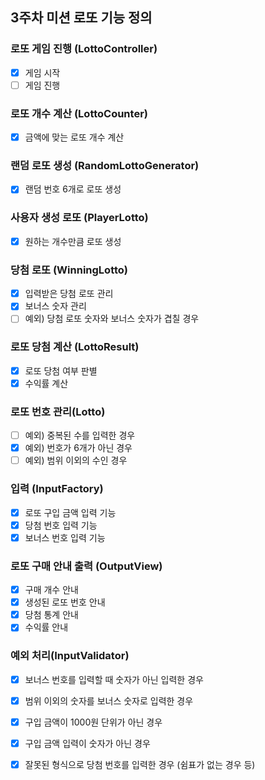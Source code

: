 ## 3주차 미션 로또 기능 정의

### 로또 게임 진행 (LottoController)
- [X] 게임 시작
- [ ] 게임 진행

### 로또 개수 계산 (LottoCounter)
- [x] 금액에 맞는 로또 개수 계산

### 랜덤 로또 생성 (RandomLottoGenerator)
- [x] 랜덤 번호 6개로 로또 생성

### 사용자 생성 로또 (PlayerLotto)
- [x] 원하는 개수만큼 로또 생성

### 당첨 로또 (WinningLotto)
- [x] 입력받은 당첨 로또 관리
- [x] 보너스 숫자 관리
- [ ] 예외) 당첨 로또 숫자와 보너스 숫자가 겹칠 경우

### 로또 당첨 계산 (LottoResult)
- [x] 로또 당첨 여부 판별
- [x] 수익률 계산

### 로또 번호 관리(Lotto)
- [ ] 예외) 중복된 수를 입력한 경우
- [x] 예외) 번호가 6개가 아닌 경우
- [ ] 예외) 범위 이외의 수인 경우

### 입력 (InputFactory)
- [x] 로또 구입 금액 입력 기능
- [x] 당첨 번호 입력 기능
- [x] 보너스 번호 입력 기능

### 로또 구매 안내 출력 (OutputView)
- [x] 구매 개수 안내
- [x] 생성된 로또 번호 안내
- [x] 당첨 통계 안내
- [x] 수익률 안내

### 예외 처리(InputValidator)
- [x] 보너스 번호를 입력할 때 숫자가 아닌 입력한 경우
- [x] 범위 이외의 숫자를 보너스 숫자로 입력한 경우
- [x] 구입 금액이 1000원 단위가 아닌 경우
- [x] 구입 금액 입력이 숫자가 아닌 경우
- [x] 잘못된 형식으로 당첨 번호를 입력한 경우 (쉼표가 없는 경우 등)


